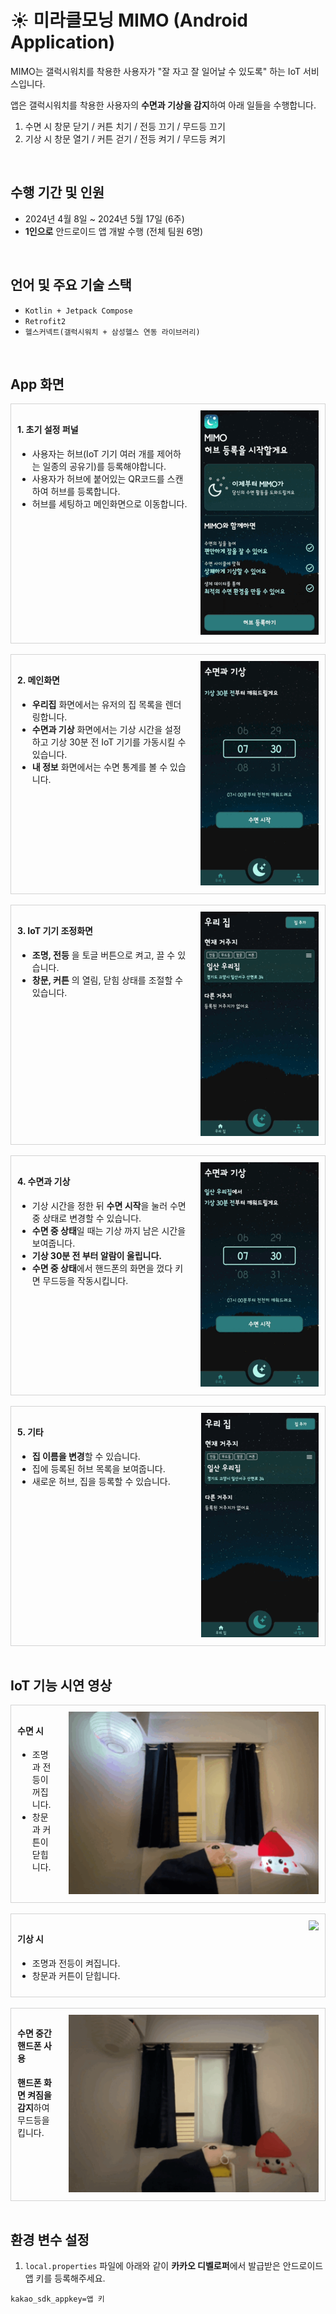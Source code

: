 # ☀️ 미라클모닝 MIMO (Android Application)

MIMO는 갤럭시워치를 착용한 사용자가 "잘 자고 잘 일어날 수 있도록" 하는 IoT 서비스입니다.

앱은 갤럭시워치를 착용한 사용자의 **수면과 기상을 감지**하여 아래 일들을 수행합니다.

1. 수면 시 창문 닫기 / 커튼 치기 / 전등 끄기 / 무드등 끄기
2. 기상 시 창문 열기 / 커튼 걷기 / 전등 켜기 / 무드등 켜기

</br>

## 수행 기간 및 인원

- 2024년 4월 8일 ~ 2024년 5월 17일 (6주)
- **1인으로** 안드로이드 앱 개발 수행 (전체 팀원 6명)

</br>

## 언어 및 주요 기술 스택

- `Kotlin + Jetpack Compose`
- `Retrofit2`
- `헬스커넥트(갤럭시워치 + 삼성헬스 연동 라이브러리)`

</br>

## App 화면

<div style="display:flex; gap: 20px; padding:10px; border:1px solid lightgray">
  <div style="flex:1">
    <h4>1. 초기 설정 퍼널</h4>
    <ul>
      <li>
        사용자는 허브(IoT 기기 여러 개를 제어하는 일종의 공유기)를 등록해야합니다.
      </li>
      <li>
        사용자가 허브에 붙어있는 QR코드를 스캔하여 허브를 등록합니다.
      </li>
      <li>
        허브를 세팅하고 메인화면으로 이동합니다.
      </li>
    </ul>
  </div>
  <div>
    <div>
      <img src="./docs/fs_funnels.gif" alt="초기 설정" />
    </div>
  </div>
</div>

</br>

<div style="display:flex; gap: 20px; padding:10px; border:1px solid lightgray">
  <div style="flex:1">
    <h4>2. 메인화면</h4>
    <ul>
      <li>
        <b>우리집</b> 화면에서는 유저의 집 목록을 렌더링합니다.
      </li>
      <li>
        <b>수면과 기상</b> 화면에서는 기상 시간을 설정하고 기상 30분 전 IoT 기기를 가동시킬 수 있습니다.
      </li>
      <li>
        <b>내 정보</b> 화면에서는 수면 통계를 볼 수 있습니다.
      </li>
    </ul>
  </div>
  <div>
    <div>
      <img src="./docs/mains.gif" alt="메인화면" />
    </div>
  </div>
</div>

</br>

<div style="display:flex; gap: 20px; padding:10px; border:1px solid lightgray">
  <div style="flex:1">
    <h4>3. IoT 기기 조정화면</h4>
    <ul>
      <li>
        <b>조명, 전등</b> 을 토글 버튼으로 켜고, 끌 수 있습니다.
      </li>
      <li>
        <b>창문, 커튼</b> 의 열림, 닫힘 상태를 조절할 수 있습니다.
      </li>
    </ul>
  </div>
  <div>
    <img src="./docs/controls.gif" alt="기기 조정 화면" />
  </div>
</div>

</br>

<div style="display:flex; gap: 20px; padding:10px; border:1px solid lightgray">
  <div style="flex:1">
    <h4>4. 수면과 기상</h4>
    <ul>
      <li>
        기상 시간을 정한 뒤 <b>수면 시작</b>을 눌러 수면 중 상태로 변경할 수 있습니다.
      </li>
      <li>
        <b>수면 중 상태</b>일 때는 기상 까지 남은 시간을 보여줍니다.
      </li>
      <li>
        <b>기상 30분 전 부터 알람이 울립니다.</b>
      </li>
      <li>
        <b>수면 중 상태</b>에서 핸드폰의 화면을 껐다 키면 무드등을 작동시킵니다.
      </li>
    </ul>
  </div>
  <div>
    <img src="./docs/sleeps.gif" alt="수면 설정 화면" />
  </div>
</div>

</br>

<div style="display:flex; gap: 20px; padding:10px; border:1px solid lightgray">
  <div style="flex:1">
    <h4>5. 기타</h4>
    <ul>
      <li>
        <b>집 이름을 변경</b>할 수 있습니다.
      </li>
      <li>
        집에 등록된 허브 목록을 보여줍니다.
      </li>
      <li>
        새로운 허브, 집을 등록할 수 있습니다.
      </li>
    </ul>
  </div>
  <div>
    <img src="./docs/details.gif" alt="집, 허브" />
  </div>
</div>

</br>

## IoT 기능 시연 영상

<div style="display:flex; gap: 20px; padding:10px; border:1px solid lightgray">
  <div style="flex:1">
    <h4>수면 시</h4>
    <ul>
      <li>
        조명과 전등이 꺼집니다.
      </li>
      <li>
        창문과 커튼이 닫힙니다.
      </li>
    </ul>
  </div>
  <div>
    <img width="400px" src="./docs/Demonstration_video_sleeping.gif" />
  </div>
</div>

</br>

<div style="display:flex; gap: 20px; padding:10px; border:1px solid lightgray">
  <div style="flex:1">
    <h4>기상 시</h4>
    <ul>
      <li>
        조명과 전등이 켜집니다.
      </li>
      <li>
        창문과 커튼이 닫힙니다.
      </li>
    </ul>
  </div>
  <div>
    <img width="400px" src="./docs/Demonstration_video_waking_up.gif" />
  </div>
</div>

</br>

<div style="display:flex; gap: 20px; padding:10px; border:1px solid lightgray">
  <div style="flex:1">
    <h4>수면 중간 핸드폰 사용</h4>
    <b>핸드폰 화면 켜짐을 감지</b>하여 무드등을 킵니다. 
  </div>
  <div>
    <img width="400px" src="./docs/Demonstration_video_using_phone.gif" />
  </div>
</div>

</br>

## 환경 변수 설정

1. `local.properties` 파일에 아래와 같이 **카카오 디벨로퍼**에서 발급받은 안드로이드 앱 키를 등록해주세요.

```
kakao_sdk_appkey=앱 키
```
